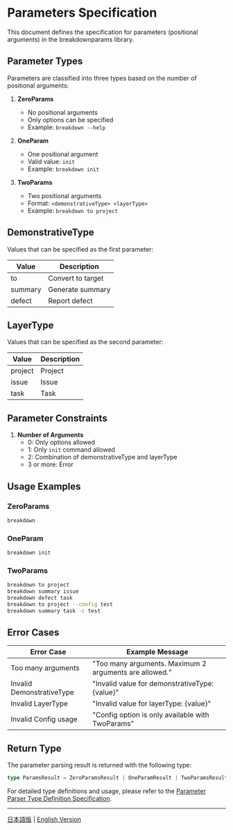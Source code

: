# Parameters Specification

This document defines the specification for parameters (positional arguments) in the breakdownparams library.

## Parameter Types

Parameters are classified into three types based on the number of positional arguments:

1. **ZeroParams**
   - No positional arguments
   - Only options can be specified
   - Example: `breakdown --help`

2. **OneParam**
   - One positional argument
   - Valid value: `init`
   - Example: `breakdown init`

3. **TwoParams**
   - Two positional arguments
   - Format: `<demonstrativeType> <layerType>`
   - Example: `breakdown to project`

## DemonstrativeType

Values that can be specified as the first parameter:

| Value   | Description      |
| ------- | ---------------- |
| to      | Convert to target |
| summary | Generate summary  |
| defect  | Report defect     |

## LayerType

Values that can be specified as the second parameter:

| Value   | Description |
| ------- | ----------- |
| project | Project     |
| issue   | Issue       |
| task    | Task        |

## Parameter Constraints

1. **Number of Arguments**
   - 0: Only options allowed
   - 1: Only `init` command allowed
   - 2: Combination of demonstrativeType and layerType
   - 3 or more: Error

## Usage Examples

### ZeroParams

```bash
breakdown
```

### OneParam

```bash
breakdown init
```

### TwoParams

```bash
breakdown to project
breakdown summary issue
breakdown defect task
breakdown to project --config test
breakdown summary task -c test
```

## Error Cases

| Error Case           | Example Message                                    |
| -------------------- | -------------------------------------------------- |
| Too many arguments   | "Too many arguments. Maximum 2 arguments are allowed." |
| Invalid DemonstrativeType | "Invalid value for demonstrativeType: {value}"     |
| Invalid LayerType    | "Invalid value for layerType: {value}"             |
| Invalid Config usage | "Config option is only available with TwoParams" |

## Return Type

The parameter parsing result is returned with the following type:

```typescript
type ParamsResult = ZeroParamsResult | OneParamResult | TwoParamsResult;
```

For detailed type definitions and usage, please refer to the [Parameter Parser Type Definition Specification](params_type.md).

---

[日本語版](params.ja.md) | [English Version](params.md) 